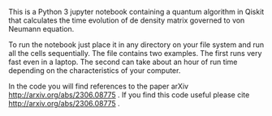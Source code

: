 This is a Python 3 jupyter notebook containing a quantum algorithm
in Qiskit
that calculates the time evolution of de density matrix governed
to von Neumann equation.

To run the notebook just place it in any directory on your file
system and run all the cells sequentially.
The file contains two examples. The first runs very fast even in a laptop.
The second can take about an hour of run time depending on the characteristics
of your computer.

In the code you will find references to the paper arXiv http://arxiv.org/abs/2306.08775 .
If you find this code useful please cite http://arxiv.org/abs/2306.08775 .

<!---
alexkunold/alexkunold is a ✨ special ✨ repository because its `README.md` (this file) appears on your GitHub profile.
You can click the Preview link to take a look at your changes.
--->

